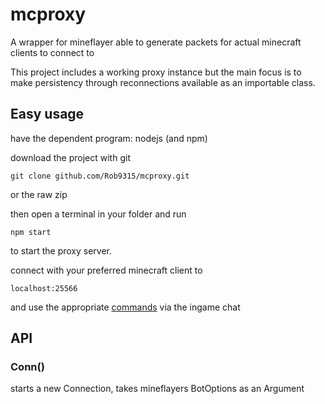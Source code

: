 # mcproxy

A wrapper for mineflayer able to generate packets for actual minecraft clients to connect to

This project includes a working proxy instance but the main focus is to make persistency through reconnections available as an importable class.

## Easy usage

have the dependent program: nodejs (and npm)

download the project with git

```shell
git clone github.com/Rob9315/mcproxy.git
```

or the raw zip

then open a terminal in your folder and run

```shell
npm start
```

to start the proxy server.

connect with your preferred minecraft client to

```
localhost:25566
```

and use the appropriate [commands](https://github.com/rob9315/mcproxy/master/COMMANDS.md) via the ingame chat

## API

### Conn()

starts a new Connection, takes mineflayers BotOptions as an Argument
